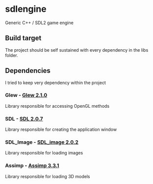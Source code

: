 # sdlengine
Generic C++ / SDL2 game engine

## Build target
The project should be self sustained with every dependency in the libs folder.

## Dependencies
I tried to keep very dependency within the project 
### Glew - [Glew 2.1.0](http://glew.sourceforge.net/)
Library responsible for accessing OpenGL methods
### SDL - [SDL 2.0.7](https://www.libsdl.org/)
Library responsible for creating the application window
### SDL_Image - [SDL_image 2.0.2](https://www.libsdl.org/projects/SDL_image/)
Library responsible for loading images
### Assimp - [Assimp 3.3.1](http://assimp.sourceforge.net/)
Library responsible for loading 3D models
